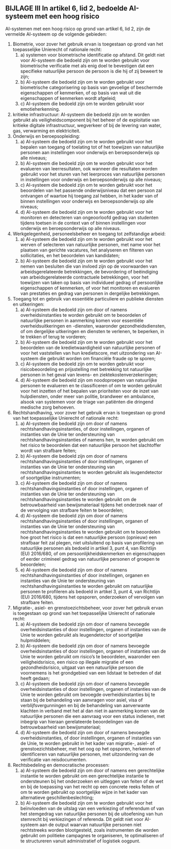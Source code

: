 ## BIJLAGE III In artikel 6, lid 2, bedoelde AI-systeem met een hoog risico

AI-systemen met een hoog risico op grond van artikel 6, lid 2, zijn de vermelde AI-systeem op de volgende gebieden:

1. Biometrie, voor zover het gebruik ervan is toegestaan op grond van het toepasselijke Unierecht of nationale recht:
   1. a) systemen voor biometrische identificatie op afstand. Dit geldt niet voor AI-systeem die bedoeld zijn om te worden gebruikt voor biometrische verificatie met als enig doel te bevestigen dat een specifieke natuurlijke persoon de persoon is die hij of zij beweert te zijn;
   2. b) AI-systeem die bedoeld zijn om te worden gebruikt voor biometrische categorisering op basis van gevoelige of beschermde eigenschappen of kenmerken, of op basis van wat uit die eigenschappen of kenmerken wordt afgeleid;
   3. c) AI-systeem die bedoeld zijn om te worden gebruikt voor emotieherkenning.
2. kritieke infrastructuur: AI-systeem die bedoeld zijn om te worden gebruikt als veiligheidscomponent bij het beheer of de exploitatie van kritieke digitale infrastructuur, wegverkeer of bij de levering van water, gas, verwarming en elektriciteit.
3. Onderwijs en beroepsopleiding:
   1. a) AI-systeem die bedoeld zijn om te worden gebruikt voor het bepalen van toegang of toelating tot of het toewijzen van natuurlijke personen aan instellingen voor onderwijs en beroepsonderwijs op alle niveaus;
   2. b) AI-systeem die bedoeld zijn om te worden gebruikt voor het evalueren van leerresultaten, ook wanneer die resultaten worden gebruikt voor het sturen van het leerproces van natuurlijke personen in instellingen voor onderwijs en beroepsonderwijs op alle niveaus;
   3. c) AI-systeem die bedoeld zijn om te worden gebruikt voor het beoordelen van het passende onderwijsniveau dat een persoon zal ontvangen of waartoe hij toegang zal hebben, in het kader van of binnen instellingen voor onderwijs en beroepsonderwijs op alle niveaus;
   4. d) AI-systeem die bedoeld zijn om te worden gebruikt voor het monitoren en detecteren van ongeoorloofd gedrag van studenten tijdens toetsen in de context van of binnen instellingen voor onderwijs en beroepsonderwijs op alle niveaus.
4. Werkgelegenheid, personeelsbeheer en toegang tot zelfstandige arbeid:
   1. a) AI-systeem die bedoeld zijn om te worden gebruikt voor het werven of selecteren van natuurlijke personen, met name voor het plaatsen van gerichte vacatures, het analyseren en filteren van sollicitaties, en het beoordelen van kandidaten;
   2. b) AI-systeem die bedoeld zijn om te worden gebruikt voor het nemen van besluiten die van invloed zijn op de voorwaarden van arbeidsgerelateerde betrekkingen, de bevordering of beëindiging van arbeidsgerelateerde contractuele betrekkingen, voor het toewijzen van taken op basis van individueel gedrag of persoonlijke eigenschappen of kenmerken, of voor het monitoren en evalueren van prestaties en gedrag van personen in dergelijke betrekkingen.
5. Toegang tot en gebruik van essentiële particuliere en publieke diensten en uitkeringen:
   1. a) AI-systeem die bedoeld zijn om door of namens overheidsinstanties te worden gebruikt om te beoordelen of natuurlijke personen in aanmerking komen voor essentiële overheidsuitkeringen en -diensten, waaronder gezondheidsdiensten, of om dergelijke uitkeringen en diensten te verlenen, te beperken, in te trekken of terug te vorderen;
   2. b) AI-systeem die bedoeld zijn om te worden gebruikt voor het beoordelen van de kredietwaardigheid van natuurlijke personen of voor het vaststellen van hun kredietscore, met uitzondering van AI-systeem die gebruikt worden om financiële fraude op te sporen;
   3. c) AI-systeem die bedoeld zijn om te worden gebruikt voor risicobeoordeling en prijsstelling met betrekking tot natuurlijke personen in het geval van levens- en ziektekostenverzekeringen;
   4. d) AI-systeem die bedoeld zijn om noodoproepen van natuurlijke personen te evalueren en te classificeren of om te worden gebruikt voor het inzetten of het bepalen van prioriteiten voor de inzet van hulpdiensten, onder meer van politie, brandweer en ambulance, alsook van systemen voor de triage van patiënten die dringend medische zorg behoeven.
6. Rechtshandhaving, voor zover het gebruik ervan is toegestaan op grond van het toepasselijke Unierecht of nationale recht:
   1. a) AI-systeem die bedoeld zijn om door of namens rechtshandhavingsinstanties, of door instellingen, organen of instanties van de Unie ter ondersteuning van rechtshandhavingsinstanties of namens hen, te worden gebruikt om het risico te beoordelen dat een natuurlijke persoon het slachtoffer wordt van strafbare feiten;
   2. b) AI-systeem die bedoeld zijn om door of namens rechtshandhavingsinstanties of door instellingen, organen of instanties van de Unie ter ondersteuning van rechtshandhavingsinstanties te worden gebruikt als leugendetector of soortgelijke instrumenten;
   3. c) AI-systeem die bedoeld zijn om door of namens rechtshandhavingsinstanties of door instellingen, organen of instanties van de Unie ter ondersteuning van rechtshandhavingsinstanties te worden gebruikt om de betrouwbaarheid van bewijsmateriaal tijdens het onderzoek naar of de vervolging van strafbare feiten te beoordelen;
   4. d) AI-systeem die bedoeld zijn om door of namens rechtshandhavingsinstanties of door instellingen, organen of instanties van de Unie ter ondersteuning van rechtshandhavingsinstanties te worden gebruikt om te beoordelen hoe groot het risico is dat een natuurlijke persoon (opnieuw) een strafbaar feit zal plegen, niet uitsluitend op basis van profilering van natuurlijke personen als bedoeld in artikel 3, punt 4, van Richtlijn (EU) 2016/680, of om persoonlijkheidskenmerken en eigenschappen of eerder crimineel gedrag van natuurlijke personen of groepen te beoordelen;
   5. e) AI-systeem die bedoeld zijn om door of namens rechtshandhavingsinstanties of door instellingen, organen en instanties van de Unie ter ondersteuning van rechtshandhavingsinstanties te worden gebruikt om natuurlijke personen te profileren als bedoeld in artikel 3, punt 4, van Richtlijn (EU) 2016/680, tijdens het opsporen, onderzoeken of vervolgen van strafbare feiten.
7. Migratie-, asiel- en grenstoezichtsbeheer, voor zover het gebruik ervan is toegestaan op grond van het toepasselijke Unierecht of nationale recht:
   1. a) AI-systeem die bedoeld zijn om door of namens bevoegde overheidsinstanties of door instellingen, organen of instanties van de Unie te worden gebruikt als leugendetector of soortgelijke hulpmiddelen;
   2. b) AI-systeem die bedoeld zijn om door of namens bevoegde overheidsinstanties of door instellingen, organen of instanties van de Unie te worden gebruikt om risico’s te beoordelen, waaronder een veiligheidsrisico, een risico op illegale migratie of een gezondheidsrisico, uitgaat van een natuurlijke persoon die voornemens is het grondgebied van een lidstaat te betreden of dat heeft gedaan;
   3. c) AI-systeem die bedoeld zijn om door of namens bevoegde overheidsinstanties of door instellingen, organen of instanties van de Unie te worden gebruikt om bevoegde overheidsinstanties bij te staan bij de behandeling van aanvragen voor asiel, visa of verblijfsvergunningen en bij de behandeling van aanverwante klachten in verband met het al dan niet in aanmerking komen van de natuurlijke personen die een aanvraag voor een status indienen, met inbegrip van hieraan gerelateerde beoordelingen van de betrouwbaarheid van bewijsmateriaal;
   4. d) AI-systeem die bedoeld zijn om door of namens bevoegde overheidsinstanties, of door instellingen, organen of instanties van de Unie, te worden gebruikt in het kader van migratie-, asiel- of grenstoezichtsbeheer, met het oog op het opsporen, herkennen of identificeren van natuurlijke personen, met uitzondering van de verificatie van reisdocumenten.
8. Rechtsbedeling en democratische processen:
   1. a) AI-systeem die bedoeld zijn om door of namens een gerechtelijke instantie te worden gebruikt om een gerechtelijke instantie te ondersteunen bij het onderzoeken en uitleggen van feiten of de wet en bij de toepassing van het recht op een concrete reeks feiten of om te worden gebruikt op soortgelijke wijze in het kader van alternatieve geschillenbeslechting;
   2. b) AI-systeem die bedoeld zijn om te worden gebruikt voor het beïnvloeden van de uitslag van een verkiezing of referendum of van het stemgedrag van natuurlijke personen bij de uitoefening van hun stemrecht bij verkiezingen of referenda. Dit geldt niet voor AI-systeem aan de output waarvan natuurlijke personen niet rechtstreeks worden blootgesteld, zoals instrumenten die worden gebruikt om politieke campagnes te organiseren, te optimaliseren of te structureren vanuit administratief of logistiek oogpunt.
